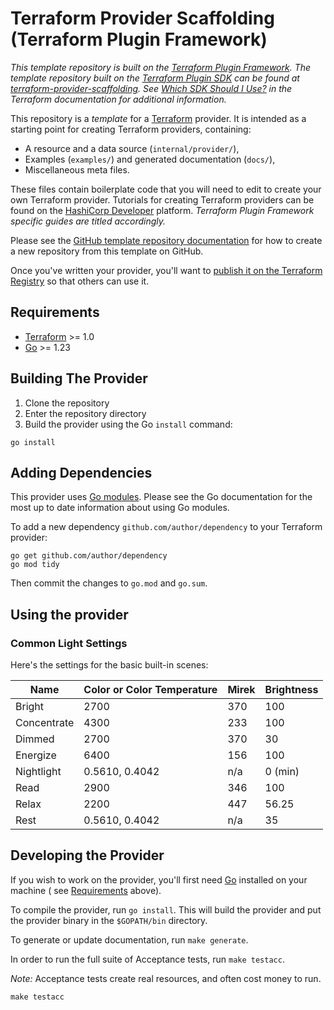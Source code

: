 # Terraform Provider Scaffolding (Terraform Plugin Framework)

_This template repository is built on
the [Terraform Plugin Framework](https://github.com/hashicorp/terraform-plugin-framework). The template repository built
on the [Terraform Plugin SDK](https://github.com/hashicorp/terraform-plugin-sdk) can be found
at [terraform-provider-scaffolding](https://github.com/hashicorp/terraform-provider-scaffolding).
See [Which SDK Should I Use?](https://developer.hashicorp.com/terraform/plugin/framework-benefits) in the Terraform
documentation for additional information._

This repository is a *template* for a [Terraform](https://www.terraform.io) provider. It is intended as a starting point
for creating Terraform providers, containing:

- A resource and a data source (`internal/provider/`),
- Examples (`examples/`) and generated documentation (`docs/`),
- Miscellaneous meta files.

These files contain boilerplate code that you will need to edit to create your own Terraform provider. Tutorials for
creating Terraform providers can be found on
the [HashiCorp Developer](https://developer.hashicorp.com/terraform/tutorials/providers-plugin-framework) platform.
_Terraform Plugin Framework specific guides are titled accordingly._

Please see
the [GitHub template repository documentation](https://help.github.com/en/github/creating-cloning-and-archiving-repositories/creating-a-repository-from-a-template)
for how to create a new repository from this template on GitHub.

Once you've written your provider, you'll want
to [publish it on the Terraform Registry](https://developer.hashicorp.com/terraform/registry/providers/publishing) so
that others can use it.

## Requirements

- [Terraform](https://developer.hashicorp.com/terraform/downloads) >= 1.0
- [Go](https://golang.org/doc/install) >= 1.23

## Building The Provider

1. Clone the repository
1. Enter the repository directory
1. Build the provider using the Go `install` command:

```shell
go install
```

## Adding Dependencies

This provider uses [Go modules](https://github.com/golang/go/wiki/Modules).
Please see the Go documentation for the most up to date information about using Go modules.

To add a new dependency `github.com/author/dependency` to your Terraform provider:

```shell
go get github.com/author/dependency
go mod tidy
```

Then commit the changes to `go.mod` and `go.sum`.

## Using the provider

### Common Light Settings

Here's the settings for the basic built-in scenes:

| Name        | Color or Color Temperature | Mirek | Brightness |
|-------------|----------------------------|-------|------------|
| Bright      | 2700                       | 370   | 100        |
| Concentrate | 4300                       | 233   | 100        |
| Dimmed      | 2700                       | 370   | 30         |
| Energize    | 6400                       | 156   | 100        |
| Nightlight  | 0.5610, 0.4042             | n/a   | 0 (min)    |
| Read        | 2900                       | 346   | 100        |
| Relax       | 2200                       | 447   | 56.25      |
| Rest        | 0.5610, 0.4042             | n/a   | 35         |

## Developing the Provider

If you wish to work on the provider, you'll first need [Go](http://www.golang.org) installed on your machine (
see [Requirements](#requirements) above).

To compile the provider, run `go install`. This will build the provider and put the provider binary in the `$GOPATH/bin`
directory.

To generate or update documentation, run `make generate`.

In order to run the full suite of Acceptance tests, run `make testacc`.

*Note:* Acceptance tests create real resources, and often cost money to run.

```shell
make testacc
```
